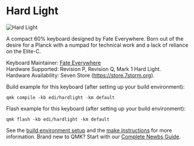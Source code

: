 # Hard Light

![Hard Light](https://i.imgur.com/X6Katarh.png)

A compact 60% keyboard designed by Fate Everywhere. Born out of the desire for a Planck with a numpad for technical work and a lack of reliance on the Elite-C.

Keyboard Maintainer: [Fate Everywhere](https://github.com/fateeverywhere)  
Hardware Supported: Revision P, Revision Q, Mark 1 Hard Light.  
Hardware Availability: Seven Store (https://store.7storm.org).

Build example for this keyboard (after setting up your build environment):

    qmk compile -kb edi/hardlight -km default

Flash example for this keyboard (after setting up your build environment):
 
    qmk flash -kb edi/hardlight -km default

See the [build environment setup](https://docs.qmk.fm/#/getting_started_build_tools) and the [make instructions](https://docs.qmk.fm/#/getting_started_make_guide) for more information. Brand new to QMK? Start with our [Complete Newbs Guide](https://docs.qmk.fm/#/newbs).
